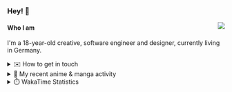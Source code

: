 ### Hey! 👋

[<img src="https://lanyard-profile-readme.vercel.app/api/228965621478588416" align="right">](https://discord.com/users/228965621478588416)

#### Who I am

I'm a 18-year-old creative, software engineer and designer, currently living in Germany.

<details>
  <summary>✉️ How to get in touch</summary>
  
> Sorted by how quickly you can expect a reply
- [Hit me up on Discord](https://discord.com/users/228965621478588416)
- [Hit me up on Twitter](https://twitter.com/cruggdev)
- [Send me a mail](mailto:me@crg.sh)
</details>


<details>
  <summary>🌸 My recent anime & manga activity</summary>
  
<!-- ANILIST_ACTIVITY:start -->

-   📺 Watched episode 8 of [Rascal Does Not Dream of Bunny Girl Senpai](https://anilist.co/anime/101291) (19:56, 05 August 2024)
-   📺 Watched episode 5 of [Frieren: Beyond Journey’s End](https://anilist.co/anime/154587) (19:47, 04 August 2024)
-   📺 Plans to watch [Wandering Witch: The Journey of Elaina](https://anilist.co/anime/112609) (18:49, 04 August 2024)
-   📺 Watched episode 1 - 4 of [Frieren: Beyond Journey’s End](https://anilist.co/anime/154587) (03:12, 04 August 2024)
-   📺 Watched episode 6 - 7 of [Rascal Does Not Dream of Bunny Girl Senpai](https://anilist.co/anime/101291) (18:53, 02 August 2024)

<!-- ANILIST_ACTIVITY:end -->
</details>

<details>
  <summary>⏱️ WakaTime Statistics</summary>

<!--START_SECTION:waka-->

```txt
From: 27 July 2024 - To: 03 August 2024

Svelte          29 mins         ███████████▓░░░░░░░░░░░░░   46.92 %
YAML            12 mins         █████▒░░░░░░░░░░░░░░░░░░░   20.68 %
TypeScript      8 mins          ███▒░░░░░░░░░░░░░░░░░░░░░   13.80 %
PHP             7 mins          ███░░░░░░░░░░░░░░░░░░░░░░   11.42 %
Bash            4 mins          █▓░░░░░░░░░░░░░░░░░░░░░░░   06.71 %
```

<!--END_SECTION:waka-->
</details>
